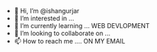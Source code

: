 - 👋 Hi, I’m @ishangurjar
- 👀 I’m interested in ...
- 🌱 I’m currently learning ... WEB DEVLOPMENT
- 💞️ I’m looking to collaborate on ...
- 📫 How to reach me .... ON MY EMAIL

<!---
ishangurjar/ishangurjar is a ✨ special ✨ repository because its `README.md` (this file) appears on your GitHub profile.
You can click the Preview link to take a look at your changes.
--->
